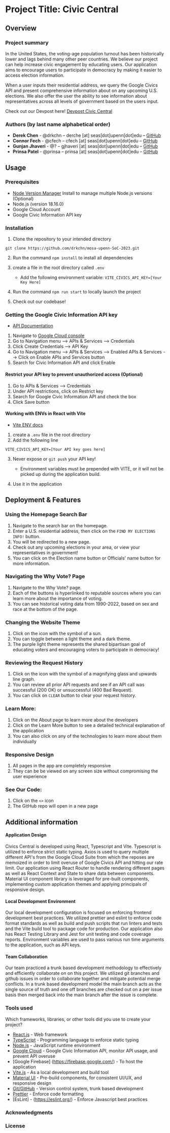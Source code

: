 # Project Title: Civic Central

## Overview

### Project summary

In the United States, the voting-age population turnout has been historically lower and lags behind many other peer countries. We believe our project can help increase civic engagement by educating users. Our application aims to encourage users to participate in democracy by making it easier to access election information.

When a user inputs their residential address, we query the Google Civics API and present comprehensive information about on any upcoming U.S. elections. We also offer the user the ability to see information about representatives across all levels of government based on the users input.

Check out our Devpost here! [Devpost Civic Central](https://devpost.com/software/civic-central)

### Authors (by last name alphabetical order)

- **Derek Chen** - @drkchn – derche [at] seas[dot]upenn[dot]edu – [GitHub](https://github.com/drkchn)
- **Connor Fech** - @cfech – cfech [at] seas[dot]upenn[dot]edu – [GitHub](https://github.com/cfech)
- **Gunjan Jhaveri** - @? – gjhaveri [at] seas[dot]upenn[dot]edu – [GitHub](https://github.com/gjhaveri98)
- **Prinsa Patel** - @prinsa – prinsa [at] seas[dot]upenn[dot]edu – [GitHub](https://github.com/prinsaa)

## Usage

### Prerequisites

- [Node Version Manager](https://github.com/nvm-sh/nvm) Install to manage multiple Node.js versions (Optional)
- Node.js (version 18.16.0)
- Google Cloud Account
- Google Civic Information API key

### Installation

1. Clone the repository to your intended directory

```
git clone https://github.com/drkchn/mosa-upenn-SoC-2023.git
```

2. Run the command `npm install` to install all dependencies

3. create a file in the root directory called `.env`
    - Add the following environment variable: `VITE_CIVICS_API_KEY=[Your Key Here]`

4. Run the command `npm run start` to locally launch the project

5. Check out our codebase!

### Getting the Google Civic Information API key

- [API Documentation](https://developers.google.com/civic-information)

1. Navigate to [Google Cloud console](https://console.cloud.google.com/)
2. Go to Navigation menu --> APIs & Services --> Credentials
3. Click Create Credentials --> API Key
4. Go to Navigation menu --> APIs & Services --> Enabled APIs & Services --> Click on Enable APIs and Services button
5. Search for Civic Information API and click Enable

#### Restrict your API key to prevent unauthorized access (Optional)

1. Go to APIs & Services --> Credentials
2. Under API restrictions, click on Restrict key
3. Search for Google Civic Information API and check the box
4. Click Save button

#### Working with ENVs in React with Vite

- [Vite ENV docs](https://vitejs.dev/guide/env-and-mode.html)

1. create a `.env` file in the root directory
2. Add the following line

```
VITE_CIVICS_API_KEY=[Your API key goes here]
```
3. Never expose or `git push` your API key!

   - Environment variables must be prepended with VITE, or it will not be picked up during the application build.

4. Use it in the application

## Deployment & Features

### Using the Homepage Search Bar

1. Navigate to the search bar on the homepage.
2. Enter a U.S. residential address, then click on the `FIND MY ELECTIONS INFO!` button.
3. You will be redirected to a new page.
4. Check out any upcoming elections in your area, or view your representatives in government!
5. You can click on the Election name button or Officials' name button for more information.

### Navigating the Why Vote? Page

1. Navigate to the Why Vote? page.
2. Each of the buttons is hyperlinked to reputable sources where you can learn more about the importance of voting.
3. You can see historical voting data from 1990-2022, based on sex and race at the bottom of the page.

### Changing the Website Theme

1. Click on the icon with the symbol of a sun.
2. You can toggle between a light theme and a dark theme.
3. The purple light theme represents the shared bipartisan goal of educating voters and encouraging voters to participate in democracy!

### Reviewing the Request History

1. Click on the icon with the symbol of a magnifying glass and upwards line graph.
2. You can review all prior API requests and see if an API call was successful (200 OK) or unsuccessful (400 Bad Request).
3. You can click on `CLEAR` button to clear your request history.

### Learn More:
1. Click on the About page to learn more about the developers
2. Click on the Learn More button to see a detailed technical explanation of the application
3. You can also click on any of the technologies to learn more about them individually

### Responsive Design
1. All pages in the app are completely responsive
2. They can be be viewed on any screen size without compromising the user experience

### See Our Code:
1. Click on the `<>` icon
2. The GitHub repo will open in a new page

## Additional information

#### Application Design

Civics Central is developed using React, Typescript and Vite. Typescript is utilized to enforce strict static typing. Axios is used to query multiple different API's from the Google Cloud Suite from which the reposes are memoized in order to limit overuse of Google Civics API and hitting our rate limit. Our application using React Router to handle rendering different pages as well as React Context and State to share data between components. Material UI component library is leveraged for pre-built components, implementing custom application themes and applying principals of responsive design.

#### Local Development Environment

Our local development configuration is focused on enforcing frontend development best practices. We utilized prettier and eslint to enforce code format standards as well as build and push scripts that run linters and tests and the Vite build tool to package code for production. Our application also has React Testing Library and Jest for unit testing and code coverage reports. Environment variables are used to pass various run time arguments to the application, such as API keys.

#### Team Collaboration

Our team practiced a trunk based development methodology to effectively and efficiently collaborate on on this project. We utilized git branches and github issues in order to collaborate together and mitigate potential merge conflicts. In a trunk based development model the main branch acts as the single source of truth and one off branches are checked out on a per issue basis then merged back into the main branch after the issue is complete.

### Tools used

Which frameworks, libraries, or other tools did you use to create your project?

- [React.js](https://react.dev/) - Web framework
- [TypeScript](https://www.typescriptlang.org/) - Programming language to enforce static typing
- [Node.js](https://nodejs.org/en) - JavaScript runtime environment
- [Google Cloud](https://cloud.google.com/gcp) - Google Civic Information API, monitor API usage, and prevent API overuse
- [Google Firebase] (https://firebase.google.com/) - To host the application
- [Vite.js](https://vitejs.dev/) - As a local development and build tool
- [Material UI](https://mui.com/) - Pre-build components, for consistent UI/UX, and responsive design
- [Git/GitHub](https://github.com/) - Version control system, trunk based development
- [Prettier](https://prettier.io/) - Enforce code formatting
- [EsLint] - (https://eslint.org/) - Enforce Javascript best practices

### Acknowledgments

### License
